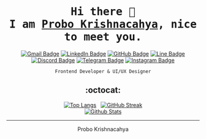 <div align="center"  />

# <samp>Hi there 👋 <br> I am <a href="https://rebrand.ly/probo-krishnacahya">Probo Krishnacahya</a>, nice to meet you.</samp>

[![Gmail Badge](https://img.shields.io/badge/-probo.krishnacahya@gmail.com-C5221F?style=plastic&logo=gmail&logoColor=white&link=mailto:probo.krishnacahya@gmail.com)](mailto:probo.krishnacahya@gmail.com)
[![LinkedIn Badge](https://img.shields.io/badge/-Probo%20Krishnacahya-0274B3?style=plastic&logo=linkedin&logoColor=white&link=https://www.linkedin.com/in/probo-krishnacahya/)](https://www.linkedin.com/in/probo-krishnacahya/)
[![GitHub Badge](https://img.shields.io/badge/-ProboKrishnacahya-201F1F?style=plastic&logo=github&logoColor=white&link=https://github.com/ProboKrishnacahya/)](https://www.github.com/ProboKrishnacahya/)
[![Line Badge](https://img.shields.io/badge/-krshn%5F%5F-00B900?style=plastic&logo=line&logoColor=white)](https://line.me/ti/p/~krshn_)
[![Discord Badge](https://img.shields.io/badge/-probo%5F%5Fkrishnacahya%230912-5865F2?style=plastic&logo=discord&logoColor=white)](https://discord.com/users/542619130428391434)
[![Telegram Badge](https://img.shields.io/badge/-probo%5F%5Fkrishnacahya-229ACD?style=plastic&logo=telegram&logoColor=white)](https://t.me/probo_krishnacahya "Contact on Telegram")
[![Instagram Badge](https://img.shields.io/badge/-probo%5F%5Fkrishnacahya-DD2E7A?style=plastic&logo=instagram&logoColor=white&link=https://www.instagram.com/probo_krishnacahya/)](https://www.instagram.com/probo_krishnacahya/)

`Frontend Developer & UI/UX Designer`

## :octocat:

[![Top Langs](https://github-readme-stats.vercel.app/api/top-langs/?username=ProboKrishnacahya&layout=compact&langs_count=25&border_radius=16px&border_color=B85776&theme=dracula)](https://github.com/ProboKrishnacahya/github-readme-stats) &nbsp;
[![GitHub Streak](https://github-readme-streak-stats.herokuapp.com?user=ProboKrishnacahya&border_color=61D9FA&theme=react&border_radius=16&date_format=j%20M%5B%20Y%5D)](https://git.io/streak-stats)<br/>
[![Github Stats](https://github-readme-stats.vercel.app/api?username=ProboKrishnacahya&count_private=true&show_icons=true&include_all_commits=true&icon_color=AEFDFF&border_radius=16px&border_color=628FDB&theme=tokyonight)](https://github.com/ProboKrishnacahya/github-readme-stats)

<hr>

Probo Krishnacahya

<!-- - 🔭 I’m currently working on
- 🌱 I’m currently learning
- 👯 I’m looking to collaborate on
- 🤔 I’m looking for help with
- 💬 Ask me about
- 📫 How to reach me:
- 😄 Pronouns:
- ⚡ Fun fact: -->
